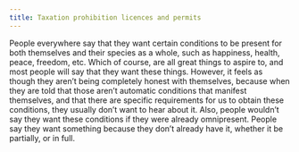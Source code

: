 ```yaml
---
title: Taxation prohibition licences and permits
---
```



People everywhere say that they want certain conditions to be present for both themselves and their species as a whole, such as happiness, health, peace, freedom, etc. Which of course, are all great things to aspire to, and most people will say that they want these things. However, it feels as though they aren’t being completely honest with themselves, because when they are told that those aren’t automatic conditions that manifest themselves, and that there are specific requirements for us to obtain these conditions, they usually don’t want to hear about it. Also, people wouldn’t say they want these conditions if they were already omnipresent. People say they want something because they don’t already have it, whether it be partially, or in full.